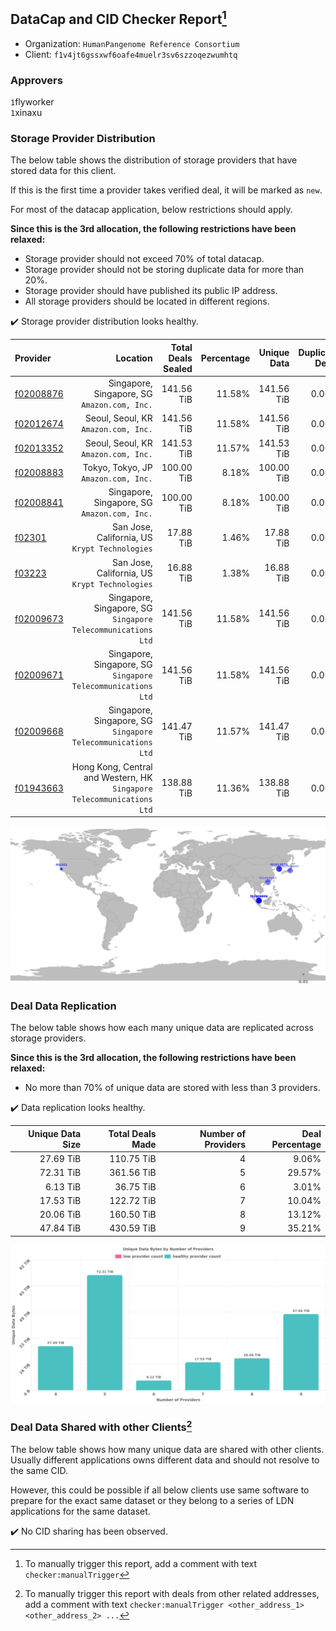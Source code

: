 ## DataCap and CID Checker Report[^1]
 - Organization: `HumanPangenome Reference Consortium`
 - Client: `f1v4jt6gssxwf6oafe4muelr3sv6szzoqezwumhtq`
### Approvers
`1`flyworker<br/>`1`xinaxu

### Storage Provider Distribution
The below table shows the distribution of storage providers that have stored data for this client.

If this is the first time a provider takes verified deal, it will be marked as `new`.

For most of the datacap application, below restrictions should apply.

**Since this is the 3rd allocation, the following restrictions have been relaxed:**
 - Storage provider should not exceed 70% of total datacap.
 - Storage provider should not be storing duplicate data for more than 20%.
 - Storage provider should have published its public IP address.
 - All storage providers should be located in different regions.

✔️ Storage provider distribution looks healthy.

| Provider                                              |                                                                  Location | Total Deals Sealed | Percentage | Unique Data | Duplicate Deals |
| :---------------------------------------------------- | ------------------------------------------------------------------------: | -----------------: | ---------: | ----------: | --------------: |
| [f02008876](https://filfox.info/en/address/f02008876) |                           Singapore, Singapore, SG<br/>`Amazon.com, Inc.` |         141.56 TiB |     11.58% |  141.56 TiB |           0.00% |
| [f02012674](https://filfox.info/en/address/f02012674) |                                   Seoul, Seoul, KR<br/>`Amazon.com, Inc.` |         141.56 TiB |     11.58% |  141.56 TiB |           0.00% |
| [f02013352](https://filfox.info/en/address/f02013352) |                                   Seoul, Seoul, KR<br/>`Amazon.com, Inc.` |         141.53 TiB |     11.57% |  141.53 TiB |           0.00% |
| [f02008883](https://filfox.info/en/address/f02008883) |                                   Tokyo, Tokyo, JP<br/>`Amazon.com, Inc.` |         100.00 TiB |      8.18% |  100.00 TiB |           0.00% |
| [f02008841](https://filfox.info/en/address/f02008841) |                           Singapore, Singapore, SG<br/>`Amazon.com, Inc.` |         100.00 TiB |      8.18% |  100.00 TiB |           0.00% |
| [f02301](https://filfox.info/en/address/f02301)       |                         San Jose, California, US<br/>`Krypt Technologies` |          17.88 TiB |      1.46% |   17.88 TiB |           0.00% |
| [f03223](https://filfox.info/en/address/f03223)       |                         San Jose, California, US<br/>`Krypt Technologies` |          16.88 TiB |      1.38% |   16.88 TiB |           0.00% |
| [f02009673](https://filfox.info/en/address/f02009673) |           Singapore, Singapore, SG<br/>`Singapore Telecommunications Ltd` |         141.56 TiB |     11.58% |  141.56 TiB |           0.00% |
| [f02009671](https://filfox.info/en/address/f02009671) |           Singapore, Singapore, SG<br/>`Singapore Telecommunications Ltd` |         141.56 TiB |     11.58% |  141.56 TiB |           0.00% |
| [f02009668](https://filfox.info/en/address/f02009668) |           Singapore, Singapore, SG<br/>`Singapore Telecommunications Ltd` |         141.47 TiB |     11.57% |  141.47 TiB |           0.00% |
| [f01943663](https://filfox.info/en/address/f01943663) | Hong Kong, Central and Western, HK<br/>`Singapore Telecommunications Ltd` |         138.88 TiB |     11.36% |  138.88 TiB |           0.00% |

<img src="https://raw.githubusercontent.com/data-preservation-programs/filplus-checker-assets/main/filecoin-project/filecoin-plus-large-datasets/issues/1546/1676984768843.png"/>

### Deal Data Replication
The below table shows how each many unique data are replicated across storage providers.


**Since this is the 3rd allocation, the following restrictions have been relaxed:**
- No more than 70% of unique data are stored with less than 3 providers.

✔️ Data replication looks healthy.

| Unique Data Size | Total Deals Made | Number of Providers | Deal Percentage |
| ---------------: | ---------------: | ------------------: | --------------: |
|        27.69 TiB |       110.75 TiB |                   4 |           9.06% |
|        72.31 TiB |       361.56 TiB |                   5 |          29.57% |
|         6.13 TiB |        36.75 TiB |                   6 |           3.01% |
|        17.53 TiB |       122.72 TiB |                   7 |          10.04% |
|        20.06 TiB |       160.50 TiB |                   8 |          13.12% |
|        47.84 TiB |       430.59 TiB |                   9 |          35.21% |

<img src="https://raw.githubusercontent.com/data-preservation-programs/filplus-checker-assets/main/filecoin-project/filecoin-plus-large-datasets/issues/1546/1676984769639.png"/>

### Deal Data Shared with other Clients[^3]
The below table shows how many unique data are shared with other clients.
Usually different applications owns different data and should not resolve to the same CID.

However, this could be possible if all below clients use same software to prepare for the exact same dataset or they belong to a series of LDN applications for the same dataset.

✔️ No CID sharing has been observed.

[^1]: To manually trigger this report, add a comment with text `checker:manualTrigger`

[^2]: Deals from those addresses are combined into this report as they are specified with `checker:manualTrigger`

[^3]: To manually trigger this report with deals from other related addresses, add a comment with text `checker:manualTrigger <other_address_1> <other_address_2> ...`
